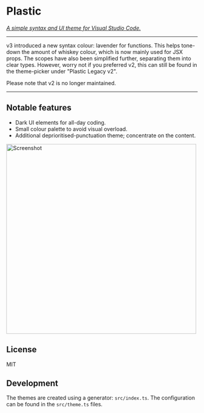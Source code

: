 # Plastic

_[A simple syntax and UI theme for Visual Studio Code.](https://plastictheme.com/)_

---

v3 introduced a new syntax colour: lavender for functions. This helps tone-down
the amount of whiskey colour, which is now mainly used for JSX props. The scopes
have also been simplified further, separating them into clear types. However,
worry not if you preferred v2, this can still be found in the theme-picker under
"Plastic Legacy v2".

Please note that v2 is no longer maintained.

---

## Notable features

- Dark UI elements for all-day coding.
- Small colour palette to avoid visual overload.
- Additional deprioritised-punctuation theme; concentrate on the content.

<a href="https://raw.githubusercontent.com/will-stone/Plastic-Theme/main/themes/Visual-Studio-Code/screenshot.png" target="_blank"><img src="https://raw.githubusercontent.com/will-stone/Plastic-Theme/main/themes/Visual-Studio-Code/screenshot.png" width="500" alt="Screenshot"></a>

## License

MIT

## Development

The themes are created using a generator: `src/index.ts`. The configuration can
be found in the `src/theme.ts` files.

